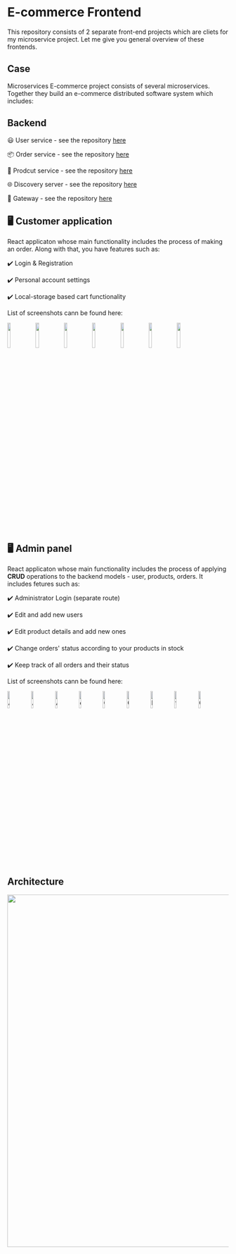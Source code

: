 # E-commerce Frontend
This repository consists of 2 separate front-end projects which are cliets for my microservice project. Let me give you general overview of these frontends.

## Case
Microservices E-commerce project consists of several microservices. Together they build an e-commerce distributed software system which includes:

## Backend
😃 User service -  see the repository [here](https://github.com/JordanRad/s3-account-service)

📦 Order service  -  see the repository [here](https://github.com/JordanRad/s3-order-service)

🏬 Prodcut service -  see the repository [here](https://github.com/JordanRad/s3-product-service)

🌐 Discovery server -  see the repository [here](https://github.com/JordanRad/s3-discovery-server)

🔀 Gateway -  see the repository [here](https://github.com/JordanRad/s3-proxy)

## 🖥️ Customer application
React applicaton whose main functionality includes the process of making an order. Along with that, you have features such as:

 :heavy_check_mark: Login & Registration
 
 :heavy_check_mark: Personal account settings
 
 :heavy_check_mark: Local-storage based cart functionality
 
 <div width="100%">
 
 <p>List of screenshots cann be found here:</p>
 <img src ="https://i.ibb.co/PDsFMyW/after-Click-Product.png" width="12%">
 <img src ="https://i.ibb.co/wgDbFpC/after-Editing.png" width="12%">
 <img src ="https://i.ibb.co/KzqYyvW/edit-Product.png" width="12%">
 <img src ="https://i.ibb.co/YjGy9kC/new-Details.png" width="12%">
 <img src ="https://i.ibb.co/G9hTtGT/Login.png" width="12%">
 <img src =https://i.ibb.co/nRVh1x7/products-View.png" width="12%">
 <img src =https://i.ibb.co/3s3Cg10/wrong-Credentials.png" width="12%">
 </div>
 
## 🖥️ Admin panel
React applicaton whose main functionality includes the process of applying **CRUD** operations to the backend models - user, products, orders. It includes fetures such as:

 :heavy_check_mark: Administrator Login (separate route)
 
 :heavy_check_mark: Edit and add new users
 
 :heavy_check_mark: Edit product details and add new ones
 
 :heavy_check_mark: Change orders' status according to your products in stock
 
 :heavy_check_mark: Keep track of all orders and their status
<div width="100%">
 
 <p>List of screenshots cann be found here:</p>
 <img src="https://i.ibb.co/02m85gS/After-Add-To-Cart-Click.png" alt="After-Add-To-Cart-Click" width="10%">
<img src="https://i.ibb.co/FJM5hRX/After-Filtering.png" alt="After-Filtering" width="10%">
<img src="https://i.ibb.co/SxDNyS4/After-Log-In.png" alt="After-Log-In" width="10%">
<img src="https://i.ibb.co/m0zb9ZC/cart.png" alt="cart" width="10%">
<img src="https://i.ibb.co/vx1r7jX/Checkout-Address.png" alt="Checkout-Address" width="10%">
<img src="https://i.ibb.co/kXTqqPm/Checkout-Cart.png" alt="Checkout-Cart" width="10%">
<img src="https://i.ibb.co/BCgF4xY/Forward-To-Login.png" alt="Forward-To-Login" width="10%">
<img src="https://i.ibb.co/cxK9rhT/frontpage.png" alt="frontpage" width="10%">
<img src="https://i.ibb.co/Rhvb213/Order-Sent.png" alt="Order-Sent" width="10%">
 </div>

## Architecture
<img height ="800" src="https://github.com/JordanRad/s3-microservices-client/blob/master/documentation/ProjectDiagram.png">



